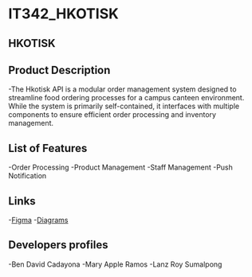 # IT342_HKOTISK
## HKOTISK

## Product Description
-The Hkotisk API is a modular order management system designed to streamline food ordering processes for a campus canteen environment. While the system is primarily self-contained, it interfaces with multiple components to ensure efficient order processing and inventory management.

## List of Features
-Order Processing
-Product Management
-Staff Management
-Push Notification

## Links
-[Figma](https://www.figma.com/design/YvygEOezFqFoqVnCJyeTnG/HKOTISK-Mobile?node-id=0-1&t=XXeK4Q1yuV6ivfWA-1)
-[Diagrams]()

## Developers profiles
-Ben David Cadayona
-Mary Apple Ramos
-Lanz Roy Sumalpong
